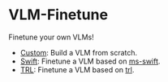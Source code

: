 # VLM-Finetune

Finetune your own VLMs!

+ [Custom](custom/README.md): Build a VLM from scratch.
+ [Swift](swift/README.md): Finetune a VLM based on [ms-swift](https://github.com/modelscope/ms-swift).
+ [TRL](trl/README.md): Finetune a VLM based on [trl](https://github.com/huggingface/trl).
